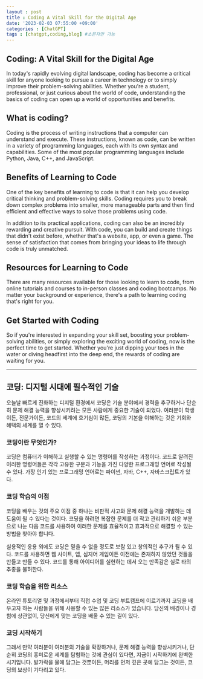 ```yaml
---
layout : post
title : Coding A Vital Skill for the Digital Age
date: '2023-02-03 07:55:00 +09:00'
categories : [ChatGPT]
tags : [chatgpt,coding,blog] #소문자만 가능
---
```



## Coding: A Vital Skill for the Digital Age

In today's rapidly evolving digital landscape, coding has become a critical skill for anyone looking to pursue a career in technology or to simply improve their problem-solving abilities. Whether you're a student, professional, or just curious about the world of code, understanding the basics of coding can open up a world of opportunities and benefits.

## What is coding?
Coding is the process of writing instructions that a computer can understand and execute. These instructions, known as code, can be written in a variety of programming languages, each with its own syntax and capabilities. Some of the most popular programming languages include Python, Java, C++, and JavaScript.

## Benefits of Learning to Code
One of the key benefits of learning to code is that it can help you develop critical thinking and problem-solving skills. Coding requires you to break down complex problems into smaller, more manageable parts and then find efficient and effective ways to solve those problems using code.

In addition to its practical applications, coding can also be an incredibly rewarding and creative pursuit. With code, you can build and create things that didn't exist before, whether that's a website, app, or even a game. The sense of satisfaction that comes from bringing your ideas to life through code is truly unmatched.

## Resources for Learning to Code
There are many resources available for those looking to learn to code, from online tutorials and courses to in-person classes and coding bootcamps. No matter your background or experience, there's a path to learning coding that's right for you.

## Get Started with Coding
So if you're interested in expanding your skill set, boosting your problem-solving abilities, or simply exploring the exciting world of coding, now is the perfect time to get started. Whether you're just dipping your toes in the water or diving headfirst into the deep end, the rewards of coding are waiting for you.

---

## 코딩: 디지털 시대에 필수적인 기술

오늘날 빠르게 진화하는 디지털 환경에서 코딩은 기술 분야에서 경력을 추구하거나 단순히 문제 해결 능력을 향상시키려는 모든 사람에게 중요한 기술이 되었다. 여러분이 학생이든, 전문가이든, 코드의 세계에 호기심이 많든, 코딩의 기본을 이해하는 것은 기회와 혜택의 세계를 열 수 있다.

### 코딩이란 무엇인가?
코딩은 컴퓨터가 이해하고 실행할 수 있는 명령어를 작성하는 과정이다. 코드로 알려진 이러한 명령어들은 각각 고유한 구문과 기능을 가진 다양한 프로그래밍 언어로 작성될 수 있다. 가장 인기 있는 프로그래밍 언어로는 파이썬, 자바, C++, 자바스크립트가 있다.

### 코딩 학습의 이점
코딩을 배우는 것의 주요 이점 중 하나는 비판적 사고와 문제 해결 능력을 개발하는 데 도움이 될 수 있다는 것이다. 코딩을 하려면 복잡한 문제를 더 작고 관리하기 쉬운 부분으로 나눈 다음 코드를 사용하여 이러한 문제를 효율적이고 효과적으로 해결할 수 있는 방법을 찾아야 합니다.

실용적인 응용 외에도 코딩은 믿을 수 없을 정도로 보람 있고 창의적인 추구가 될 수 있다. 코드를 사용하면 웹 사이트, 앱, 심지어 게임이든 이전에는 존재하지 않았던 것들을 만들고 만들 수 있다. 코드를 통해 아이디어를 실현하는 데서 오는 만족감은 실로 타의 추종을 불허한다.

### 코딩 학습을 위한 리소스
온라인 튜토리얼 및 과정에서부터 직접 수업 및 코딩 부트캠프에 이르기까지 코딩을 배우고자 하는 사람들을 위해 사용할 수 있는 많은 리소스가 있습니다. 당신의 배경이나 경험에 상관없이, 당신에게 맞는 코딩을 배울 수 있는 길이 있다.

### 코딩 시작하기
그래서 만약 여러분이 여러분의 기술을 확장하거나, 문제 해결 능력을 향상시키거나, 단순히 코딩의 흥미로운 세계를 탐험하는 것에 관심이 있다면, 지금이 시작하기에 완벽한 시기입니다. 발가락을 물에 담그는 것뿐이든, 머리를 먼저 깊은 곳에 담그는 것이든, 코딩의 보상이 기다리고 있다.

